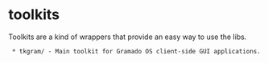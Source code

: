 # toolkits

Toolkits are a kind of wrappers that provide an easy way to use the libs.

```
 * tkgram/ - Main toolkit for Gramado OS client-side GUI applications.
```
